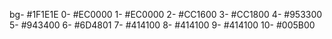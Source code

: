 bg- #1F1E1E
0- #EC0000
1- #EC0000
2- #CC1600
3- #CC1800
4- #953300
5- #943400
6- #6D4801
7- #414100
8- #414100
9- #414100
10- #005B00